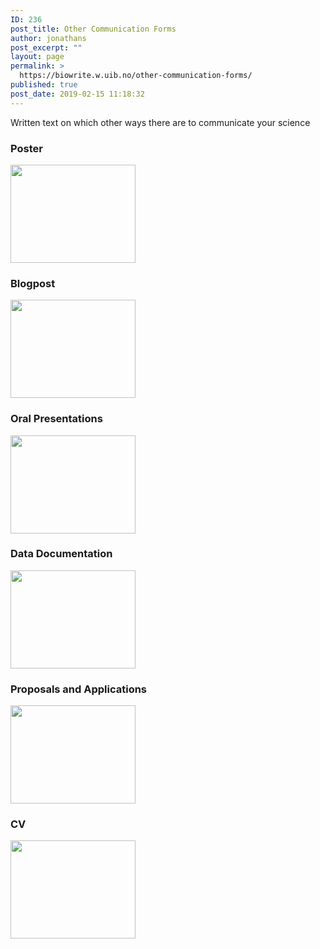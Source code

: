 ```yaml
---
ID: 236
post_title: Other Communication Forms
author: jonathans
post_excerpt: ""
layout: page
permalink: >
  https://biowrite.w.uib.no/other-communication-forms/
published: true
post_date: 2019-02-15 11:18:32
---
```

<div id="pl-236" class="panel-layout"><div id="pg-236-0" class="panel-grid panel-no-style"><div id="pgc-236-0-0" class="panel-grid-cell" data-weight="1"><div id="panel-236-0-0-0" class="so-panel widget widget_sow-editor panel-first-child panel-last-child" data-index="0"><div class="so-widget-sow-editor so-widget-sow-editor-base">
<div class="siteorigin-widget-tinymce textwidget">
	Written text on which other ways there are to communicate your science</div>
</div></div></div></div><div id="pg-236-1" class="panel-grid panel-no-style" data-style="{&quot;background_image_attachment&quot;:false,&quot;background_display&quot;:&quot;tile&quot;,&quot;cell_alignment&quot;:&quot;flex-start&quot;}" data-ratio="1" data-ratio-direction="right"><div id="pgc-236-1-0" class="panel-grid-cell" data-weight="0.33333333333333"><div id="panel-236-1-0-0" class="so-panel widget widget_sow-editor panel-first-child panel-last-child" data-index="1" data-style="{&quot;background_image_attachment&quot;:false,&quot;background_display&quot;:&quot;tile&quot;}"><div class="so-widget-sow-editor so-widget-sow-editor-base"><h3 class="widget-title">Poster</h3>
<div class="siteorigin-widget-tinymce textwidget">
	<p><img class="alignnone size-full wp-image-46" src="http://biowrite.w.uib.no/files/2016/05/capture_decran_2015-11-29_11.38.47.png" alt="" width="200" height="157" /></p>
</div>
</div></div></div><div id="pgc-236-1-1" class="panel-grid-cell" data-weight="0.33333333333333"><div id="panel-236-1-1-0" class="so-panel widget widget_sow-editor panel-first-child panel-last-child" data-index="2" data-style="{&quot;background_image_attachment&quot;:false,&quot;background_display&quot;:&quot;tile&quot;}"><div class="so-widget-sow-editor so-widget-sow-editor-base"><h3 class="widget-title">Blogpost</h3>
<div class="siteorigin-widget-tinymce textwidget">
	<p><img class="alignnone size-full wp-image-46" src="http://biowrite.w.uib.no/files/2016/05/capture_decran_2015-11-29_11.38.47.png" alt="" width="200" height="157" /></p>
</div>
</div></div></div><div id="pgc-236-1-2" class="panel-grid-cell" data-weight="0.33333333333333"><div id="panel-236-1-2-0" class="so-panel widget widget_sow-editor panel-first-child panel-last-child" data-index="3" data-style="{&quot;background_image_attachment&quot;:false,&quot;background_display&quot;:&quot;tile&quot;}"><div class="so-widget-sow-editor so-widget-sow-editor-base"><h3 class="widget-title">Oral Presentations</h3>
<div class="siteorigin-widget-tinymce textwidget">
	<p><img class="alignnone size-full wp-image-46" src="http://biowrite.w.uib.no/files/2016/05/capture_decran_2015-11-29_11.38.47.png" alt="" width="200" height="157" /></p>
</div>
</div></div></div></div><div id="pg-236-2" class="panel-grid panel-no-style" data-style="{&quot;background_image_attachment&quot;:false,&quot;background_display&quot;:&quot;tile&quot;,&quot;cell_alignment&quot;:&quot;flex-start&quot;}" data-ratio="1" data-ratio-direction="right"><div id="pgc-236-2-0" class="panel-grid-cell" data-weight="0.33333333333333"><div id="panel-236-2-0-0" class="so-panel widget widget_sow-editor panel-first-child panel-last-child" data-index="4" data-style="{&quot;background_image_attachment&quot;:false,&quot;background_display&quot;:&quot;tile&quot;}"><div class="so-widget-sow-editor so-widget-sow-editor-base"><h3 class="widget-title">Data Documentation</h3>
<div class="siteorigin-widget-tinymce textwidget">
	<p><img class="alignnone size-full wp-image-46" src="http://biowrite.w.uib.no/files/2016/05/capture_decran_2015-11-29_11.38.47.png" alt="" width="200" height="157" /></p>
</div>
</div></div></div><div id="pgc-236-2-1" class="panel-grid-cell" data-weight="0.33333333333333"><div id="panel-236-2-1-0" class="so-panel widget widget_sow-editor panel-first-child panel-last-child" data-index="5" data-style="{&quot;background_image_attachment&quot;:false,&quot;background_display&quot;:&quot;tile&quot;}"><div class="so-widget-sow-editor so-widget-sow-editor-base"><h3 class="widget-title">Proposals and Applications</h3>
<div class="siteorigin-widget-tinymce textwidget">
	<p><img class="alignnone size-full wp-image-46" src="http://biowrite.w.uib.no/files/2016/05/capture_decran_2015-11-29_11.38.47.png" alt="" width="200" height="157" /></p>
</div>
</div></div></div><div id="pgc-236-2-2" class="panel-grid-cell" data-weight="0.33333333333333"><div id="panel-236-2-2-0" class="so-panel widget widget_sow-editor panel-first-child panel-last-child" data-index="6" data-style="{&quot;background_image_attachment&quot;:false,&quot;background_display&quot;:&quot;tile&quot;}"><div class="so-widget-sow-editor so-widget-sow-editor-base"><h3 class="widget-title">CV</h3>
<div class="siteorigin-widget-tinymce textwidget">
	<p><img class="alignnone size-full wp-image-46" src="http://biowrite.w.uib.no/files/2016/05/capture_decran_2015-11-29_11.38.47.png" alt="" width="200" height="157" /></p>
</div>
</div></div></div></div></div>